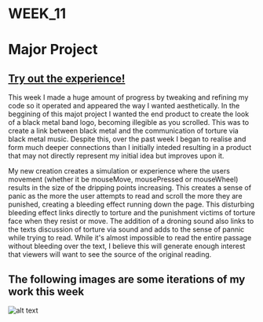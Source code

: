 # WEEK_11

# Major Project
## [Try out the experience!](https://TajHealy.github.io/CodeWords/week_11/tinkeredWeek11/)

This week I made a huge amount of progress by tweaking and refining my code so it operated and appeared the way I wanted aesthetically. In the beggining of this majot project I wanted the end product to create the look of a black metal band logo, becoming illegible as you scrolled. This was to create a link between black metal and the communication of torture via black metal music. Despite this, over the past week I began to realise and form much deeper connections than I initially inteded resulting in a product that may not directly represent my initial idea but improves upon it. 

My new creation creates a simulation or experience where the users movement (whether it be mouseMove, mousePressed or mouseWheel) results in the size of the dripping points increasing. This creates a sense of panic as the more the user attempts to read and scroll the more they are punished, creating a bleeding effect running down the page. This disturbing bleeding effect links directly to torture and the punishment victims of torture face when they resist or move. The addition of a droning sound also links to the texts discussion of torture via sound and adds to the sense of pannic while trying to read. While it's almost impossible to read the entire passage without bleeding over the text, I believe this will generate enough interest that viewers will want to see the source of the original reading.

## The following images are some iterations of my work this week
![alt text](https://github.com/TajHealy/CodeWords/blob/master/week_11/week11images/image10.jpg?raw=true)
